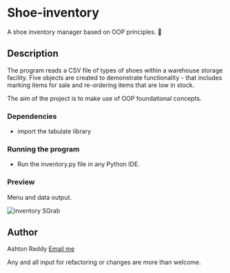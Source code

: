 # Shoe-inventory

A shoe inventory manager based on OOP principles. 👟

## Description

The program reads a CSV file of types of shoes within a warehouse storage facility. 
Five objects are created to demonstrate functionality - that includes marking items for sale and re-ordering items that are low in stock.

The aim of the project is to make use of OOP foundational concepts. 

### Dependencies

* import the tabulate library

### Running the program

* Run the inventory.py file in any Python IDE. 

### Preview

Menu and data output.

![inventory SGrab](https://user-images.githubusercontent.com/98525884/160284909-d2d8ef89-d0f7-475b-858e-1b171e9f64da.png)

## Author

Ashton Reddy [Email me](ashton.reddy7@gmail.com)

Any and all input for refactoring or changes are more than welcome.